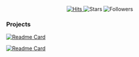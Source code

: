 <p align="center">
  <a href="https://hits.seeyoufarm.com">
    <img alt="Hits" src="https://hits.seeyoufarm.com/api/count/incr/badge.svg?url=https%3A%2F%2Fgithub.com%2Fcreaiter&count_bg=%230E6FC0&title_bg=%23555555&icon=&icon_color=%23E7E7E7&title=hits&edge_flat=false">
  </a>
  
  <img alt="Stars" src="https://img.shields.io/github/stars/creaiter?affiliations=COLLABORATOR&style=flat&color=0E6FC0">
  
  <img alt="Followers" src="https://img.shields.io/github/followers/creaiter?style=flat&color=0E6FC0">
</p>

<!--
![Creaiter's GitHub stats](https://github-readme-stats.vercel.app/api?username=creaiter&theme=vue&show_icons=true&count_private=true)
-->

### Projects

[![Readme Card](https://github-readme-stats.vercel.app/api/pin/?username=creaiter&repo=Linear-Quantization&show_owner=false&title_color=479E72)](https://github.com/creaiter/Linear-Quantization)

[![Readme Card](https://github-readme-stats.vercel.app/api/pin/?username=creaiter&repo=Linear-Quantization&show_owner=false&theme=vue)](https://github.com/creaiter/Linear-Quantization)


<!--
**creaiter/creaiter** is a ✨ _special_ ✨ repository because its `README.md` (this file) appears on your GitHub profile.

Here are some ideas to get you started:

- 🔭 I’m currently working on ...
- 🌱 I’m currently learning ...
- 👯 I’m looking to collaborate on ...
- 🤔 I’m looking for help with ...
- 💬 Ask me about ...
- 📫 How to reach me: ...
- 😄 Pronouns: ...
- ⚡ Fun fact: ...
-->
